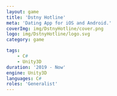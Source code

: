 ```yaml
---
layout: game
title: 'Dstny Hotline'
meta: 'Dating App for iOS and Android.'
coverImg: img/DstnyHotline/cover.png
logo: img/DstnyHotline/logo.svg
category: game

tags:
    - C#
    - Unity3D
duration: '2019 - Now'
engine: Unity3D
languages: C#
roles: 'Generalist'
---
```



